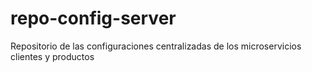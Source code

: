# repo-config-server
Repositorio de las configuraciones centralizadas de los microservicios clientes y productos
